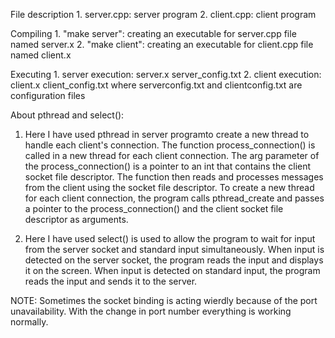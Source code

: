 File description
	1. server.cpp: server program
	2. client.cpp: client program
        
Compiling
      1. "make server": creating an executable for server.cpp file named server.x
      2. "make client": creating an executable for client.cpp file named client.x
      
Executing
	1. server execution: server.x server_config.txt
	2. client execution: client.x client_config.txt
	where serverconfig.txt and clientconfig.txt are configuration files

	
About pthread and select():

1. Here I have used pthread in server programto create a new thread to handle each client's connection.
The function process_connection() is called in a new thread for each client connection. The arg parameter of the process_connection() is a pointer to an int that contains the client socket file descriptor. The function then reads and processes messages from the client using the socket file descriptor. To create a new thread for each client connection, the program calls pthread_create and passes a pointer to the process_connection() and the client socket file descriptor as arguments.

2. Here I have used select() is used to allow the program to wait for input from the server socket and standard input simultaneously. When input is detected on the server socket, the program reads the input and displays it on the screen. When input is detected on standard input, the program reads the input and sends it to the server.

NOTE:
Sometimes the socket binding is acting wierdly because of the port unavailability. With the change in port number everything is working normally.